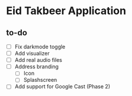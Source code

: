 # Eid Takbeer Application

## to-do
- [ ] Fix darkmode toggle
- [ ] Add visualizer
- [ ] Add real audio files
- [ ] Address branding
  - [ ] Icon
  - [ ] Splashscreen
- [ ] Add support for Google Cast (Phase 2)
